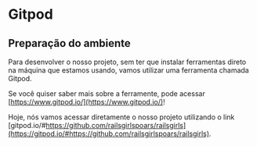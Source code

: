 # Gitpod

## Preparação do ambiente

Para desenvolver o nosso projeto, sem ter que instalar ferramentas direto na máquina que estamos usando, vamos utilizar uma ferramenta chamada Gitpod.

Se você quiser saber mais sobre a ferramente, pode acessar [https://www.gitpod.io/](https://www.gitpod.io/)!

Hoje, nós vamos acessar diretamente o nosso projeto utilizando o link [gitpod.io/#https://github.com/railsgirlspoars/railsgirls](https://gitpod.io/#https://github.com/railsgirlspoars/railsgirls).
